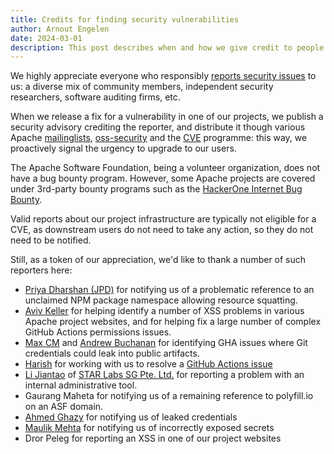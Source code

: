 ```yaml
---
title: Credits for finding security vulnerabilities
author: Arnout Engelen
date: 2024-03-01
description: This post describes when and how we give credit to people who report security issues.
---
```


We highly appreciate everyone who responsibly [reports security issues](/report/)
to us: a diverse mix of community members, independent security researchers,
software auditing firms, etc.

When we release a fix for a vulnerability in one of our projects, we
publish a security advisory crediting the reporter, and distribute it though
various Apache [mailinglists](https://www.apache.org/foundation/mailinglists.html), [oss-security](https://www.openwall.com/lists/oss-security/) and the
[CVE](https://www.cve.org/) programme: this way, we proactively signal the
urgency to upgrade to our users.

The Apache Software Foundation, being a volunteer organization, does not have
a bug bounty program. However, some Apache projects are covered under 3rd-party
bounty programs such as the
[HackerOne Internet Bug Bounty](https://hackerone.com/ibb).

Valid reports about our project infrastructure are typically not eligible
for a CVE, as downstream users do not need to take any action,
so they do not need to be notified.

Still, as a token of our appreciation, we'd like to thank a number of such reporters here:

* [Priya Dharshan (JPD)](https://www.linkedin.com/in/priya-dharshan-474246225/) for notifying us of a problematic reference to an unclaimed NPM package namespace allowing resource squatting.
* [Aviv Keller](https://linkedin.com/in/redyetidev) for helping identify a number of XSS problems in various Apache project websites, and for helping fix a large number of complex GitHub Actions permissions issues.
* [Max CM](https://nopcorn.run) and [Andrew Buchanan](https://www.linkedin.com/in/abuchanan560) for identifying GHA issues where Git credentials could leak into public artifacts.
* [Harish](https://www.linkedin.com/in/harish-p-62b38a158) for working with us to resolve a [GitHub Actions issue](https://medium.com/apache-airflow/unraveling-the-code-navigating-a-ci-release-security-vulnerability-in-apache-airflow-620214a96297)
* [Li Jiantao](https://twitter.com/Cursered) of [STAR Labs SG Pte. Ltd.](https://twitter.com/starlabs_sg) for reporting a problem with an internal administrative tool.
* Gaurang Maheta for notifying us of a remaining reference to polyfill.io on an ASF domain.
* [Ahmed Ghazy](https://www.linkedin.com/in/ahmedd-ghazy) for notifying us of leaked credentials
* [Maulik Mehta](https://www.linkedin.com/in/maulik-mehta-root) for notifying us of incorrectly exposed secrets
* Dror Peleg for reporting an XSS in one of our project websites
